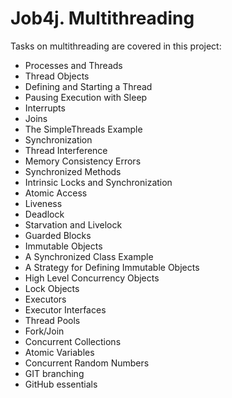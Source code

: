 # Job4j. Multithreading
Tasks on multithreading are covered in this project:
- Processes and Threads
- Thread Objects
- Defining and Starting a Thread
- Pausing Execution with Sleep
- Interrupts
- Joins
- The SimpleThreads Example
- Synchronization
- Thread Interference
- Memory Consistency Errors
- Synchronized Methods
- Intrinsic Locks and Synchronization
- Atomic Access
- Liveness
- Deadlock
- Starvation and Livelock
- Guarded Blocks
- Immutable Objects
- A Synchronized Class Example
- A Strategy for Defining Immutable Objects
- High Level Concurrency Objects
- Lock Objects
- Executors
- Executor Interfaces
- Thread Pools
- Fork/Join
- Concurrent Collections
- Atomic Variables
- Concurrent Random Numbers
- GIT branching 
- GitHub essentials